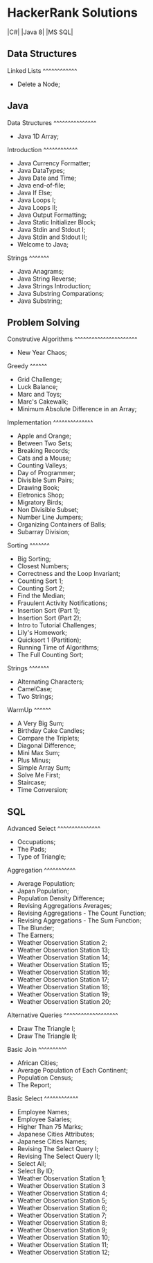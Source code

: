HackerRank Solutions
====================
|C#|  |Java 8|  |MS SQL|

Data Structures
---------------
Linked Lists
^^^^^^^^^^^^
- Delete a Node;



Java
----
Data Structures
^^^^^^^^^^^^^^^
- Java 1D Array;

Introduction
^^^^^^^^^^^^
- Java Currency Formatter;
- Java DataTypes;
- Java Date and Time;
- Java end-of-file;
- Java If Else;
- Java Loops I;
- Java Loops II;
- Java Output Formatting;
- Java Static Initializer Block;
- Java Stdin and Stdout I;
- Java Stdin and Stdout II;
- Welcome to Java;

Strings
^^^^^^^
- Java Anagrams;
- Java String Reverse;
- Java Strings Introduction;
- Java Substring Comparations;
- Java Substring;



Problem Solving
---------------
Construtive Algorithms
^^^^^^^^^^^^^^^^^^^^^^
- New Year Chaos;

Greedy
^^^^^^
- Grid Challenge;
- Luck Balance;
- Marc and Toys;
- Marc's Cakewalk;
- Minimum Absolute Difference in an Array;

Implementation
^^^^^^^^^^^^^^
- Apple and Orange;
- Between Two Sets;
- Breaking Records;
- Cats and a Mouse;
- Counting Valleys;
- Day of Programmer;
- Divisible Sum Pairs;
- Drawing Book;
- Eletronics Shop;
- Migratory Birds;
- Non Divisible Subset;
- Number Line Jumpers;
- Organizing Containers of Balls;
- Subarray Division;

Sorting
^^^^^^^
- Big Sorting;
- Closest Numbers;
- Correctness and the Loop Invariant;
- Counting Sort 1;
- Counting Sort 2;
- Find the Median;
- Frauulent Activity Notifications;
- Insertion Sort (Part 1);
- Insertion Sort (Part 2);
- Intro to Tutorial Challenges;
- Lily's Homework;
- Quicksort 1 (Partition);
- Running Time of Algorithms;
- The Full Counting Sort;

Strings
^^^^^^^
- Alternating Characters;
- CamelCase;
- Two Strings;

WarmUp
^^^^^^
- A Very Big Sum;
- Birthday Cake Candles;
- Compare the Triplets;
- Diagonal Difference;
- Mini Max Sum;
- Plus Minus;
- Simple Array Sum;
- Solve Me First;
- Staircase;
- Time Conversion;



SQL
---
Advanced Select
^^^^^^^^^^^^^^^
- Occupations;
- The Pads;
- Type of Triangle;

Aggregation
^^^^^^^^^^^
- Average Population;
- Japan Population;
- Population Density Difference;
- Revising Aggregations Averages;
- Revising Aggregations - The Count Function;
- Revising Aggregations - The Sum Function;
- The Blunder;
- The Earners;
- Weather Observation Station 2;
- Weather Observation Station 13;
- Weather Observation Station 14;
- Weather Observation Station 15;
- Weather Observation Station 16;
- Weather Observation Station 17;
- Weather Observation Station 18;
- Weather Observation Station 19;
- Weather Observation Station 20;

Alternative Queries
^^^^^^^^^^^^^^^^^^^
- Draw The Triangle I;
- Draw The Triangle II;

Basic Join
^^^^^^^^^^
- African Cities;
- Average Population of Each Continent;
- Population Census;
- The Report;

Basic Select
^^^^^^^^^^^^
- Employee Names;
- Employee Salaries;
- Higher Than 75 Marks;
- Japanese Cities Attributes;
- Japanese Cities Names;
- Revising The Select Query I;
- Revising The Select Query II;
- Select All;
- Select By ID;
- Weather Observation Station 1;
- Weather Observation Station 3
- Weather Observation Station 4;
- Weather Observation Station 5;
- Weather Observation Station 6;
- Weather Observation Station 7;
- Weather Observation Station 8;
- Weather Observation Station 9;
- Weather Observation Station 10;
- Weather Observation Station 11;
- Weather Observation Station 12;